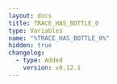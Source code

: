 ```yaml
---
layout: docs
title: TRACE_HAS_BOTTLE_0
type: Variables
name: "%TRACE_HAS_BOTTLE_0%"
hidden: true
changelog:
  - type: Added
    version: v0.12.1
---
```

